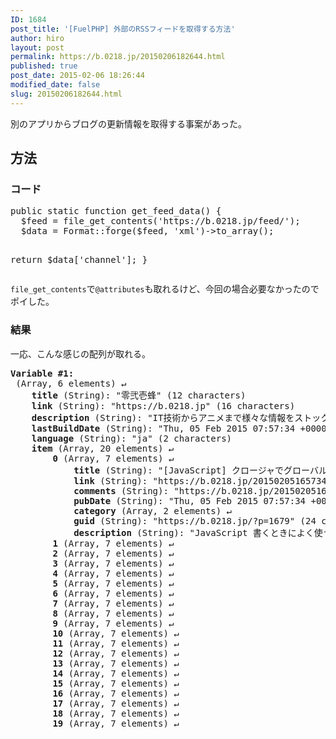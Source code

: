 ```yaml
---
ID: 1684
post_title: '[FuelPHP] 外部のRSSフィードを取得する方法'
author: hiro
layout: post
permalink: https://b.0218.jp/20150206182644.html
published: true
post_date: 2015-02-06 18:26:44
modified_date: false
slug: 20150206182644.html
---
```

別のアプリからブログの更新情報を取得する事案があった。
<!--more-->
<h2>方法</h2>
<h3>コード</h3>
<pre class="prettyprint linenums lang-php">public static function get_feed_data() {
  $feed = file_get_contents('https://b.0218.jp/feed/');
  $data = Format::forge($feed, 'xml')->to_array();

  return $data['channel'];
}</pre>

<code>file_get_contents</code>で<code>@attributes</code>も取れるけど、今回の場合必要なかったのでポイした。

<h3>結果</h3>
一応、こんな感じの配列が取れる。
<pre><b>Variable #1:</b>
 (Array, 6 elements) ↵
    <b>title</b> (String): "零弐壱蜂" (12 characters)
    <b>link</b> (String): "https://b.0218.jp" (16 characters)
    <b>description</b> (String): "IT技術からアニメまで様々な情報をストックするサイバーメモ帳(備忘録)です。" (106 characters)
    <b>lastBuildDate</b> (String): "Thu, 05 Feb 2015 07:57:34 +0000" (31 characters)
    <b>language</b> (String): "ja" (2 characters)
    <b>item</b> (Array, 20 elements) ↵
        <b>0</b> (Array, 7 elements) ↵
            <b>title</b> (String): "[JavaScript] クロージャでグローバル変数にならないようにする" (82 characters)
            <b>link</b> (String): "https://b.0218.jp/20150205165734.html" (36 characters)
            <b>comments</b> (String): "https://b.0218.jp/20150205165734.html#comments" (45 characters)
            <b>pubDate</b> (String): "Thu, 05 Feb 2015 07:57:34 +0000" (31 characters)
            <b>category</b> (Array, 2 elements) ↵
            <b>guid</b> (String): "https://b.0218.jp/?p=1679" (24 characters)
            <b>description</b> (String): "JavaScript 書くときによく使うやつ クロージャ こんな感じでコード全体を囲ってた..." (112 characters)
        <b>1</b> (Array, 7 elements) ↵
        <b>2</b> (Array, 7 elements) ↵
        <b>3</b> (Array, 7 elements) ↵
        <b>4</b> (Array, 7 elements) ↵
        <b>5</b> (Array, 7 elements) ↵
        <b>6</b> (Array, 7 elements) ↵
        <b>7</b> (Array, 7 elements) ↵
        <b>8</b> (Array, 7 elements) ↵
        <b>9</b> (Array, 7 elements) ↵
        <b>10</b> (Array, 7 elements) ↵
        <b>11</b> (Array, 7 elements) ↵
        <b>12</b> (Array, 7 elements) ↵
        <b>13</b> (Array, 7 elements) ↵
        <b>14</b> (Array, 7 elements) ↵
        <b>15</b> (Array, 7 elements) ↵
        <b>16</b> (Array, 7 elements) ↵
        <b>17</b> (Array, 7 elements) ↵
        <b>18</b> (Array, 7 elements) ↵
        <b>19</b> (Array, 7 elements) ↵</pre>